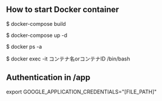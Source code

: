 ## How to start Docker container
$ docker-compose build

$ docker-compose up -d

$ docker ps -a

$ docker exec -it コンテナ名orコンテナID /bin/bash

## Authentication in /app
export GOOGLE_APPLICATION_CREDENTIALS="[FILE_PATH]"
